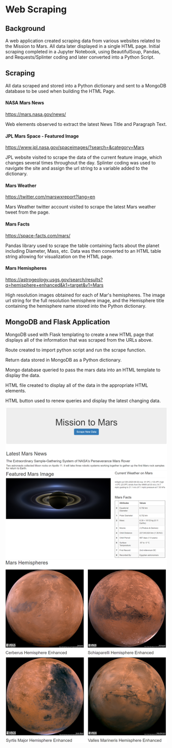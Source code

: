 # Web Scraping

## Background

A web application created scraping data from various websites related to the Mission to Mars.  All data later displayed in a single HTML page. Initial scraping completed in a Jupyter Notebook, using BeautifulSoup, Pandas, and Requests/Splinter coding and later converted into a Python Script.

## Scraping

All data scraped and stored into a Python dictionary and sent to a MongoDB database to be used when building the HTML Page. 


#### NASA Mars News
https://mars.nasa.gov/news/

Web elements observed to extract the latest News Title and Paragraph Text. 

#### JPL Mars Space - Featured Image
https://www.jpl.nasa.gov/spaceimages/?search=&category=Mars

JPL website visited to scrape the data of the current feature image, which changes several times throughout the day.  Splinter coding was used to navigate the site and assign the url string to a variable added to the dictionary.


#### Mars Weather
https://twitter.com/marswxreport?lang=en

Mars Weather twitter account visited to scrape the latest Mars weather tweet from the page. 

#### Mars Facts
https://space-facts.com/mars/

Pandas library used to scrape the table containing facts about the planet including Diameter, Mass, etc.  Data was then converted to an HTML table string allowing for visualization on the HTML page.

#### Mars Hemispheres
https://astrogeology.usgs.gov/search/results?q=hemisphere+enhanced&k1=target&v1=Mars

High resolution images obtained for each of Mar's hemispheres.  The image url string for the full resolution hemisphere image, and the Hemisphere title containing the hemisphere name stored into the Python dictionary.

## MongoDB and Flask Application
MongoDB used with Flask templating to create a new HTML page that displays all of the information that was scraped from the URLs above.

Route created to import python script and run the scrape function.

Return data stored in MongoDB as a Python dictionary.

Mongo database queried to pass the mars data into an HTML template to display the data.

HTML file created to display all of the data in the appropriate HTML elements.

HTML button used to renew queries and display the latest changing data.

![](Images/html_page1.png)
![](Images/html_page2.png)
![](Images/html_page3.png)
![](Images/html_page4.png)